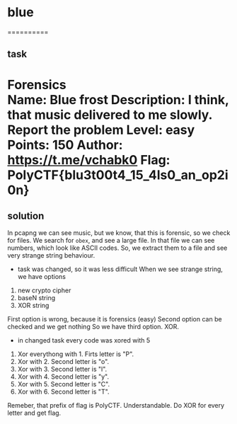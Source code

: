 # blue

==========
## task
Forensics<br>
Name: Blue frost
Description: I think, that music delivered to me slowly. Report the problem
Level: easy
Points: 150
Author: https://t.me/vchabk0
Flag: PolyCTF{blu3t00t4_15_4ls0_an_op2i0n}
==========
## solution
In pcapng we can see music, but we know, that this is forensic, so we check for files.
We search for ```obex```, and see a large file. In that file we can see numbers, which look like ASCII codes. So, we extract them to a file and see very strange string behaviour.
* task was changed, so it was less difficult
When we see strange string, we have options
1. new crypto cipher
2. baseN string
3. XOR string

First option is wrong, because it is forensics (easy)
Second option can be checked and we get nothing
So we have third option. XOR.
* in changed task every code was xored with 5
1. Xor everythong with 1. Firts letter is "P".
2. Xor with 2. Second letter is "o".
3. Xor with 3. Second letter is "l".
4. Xor with 4. Second letter is "y".
5. Xor with 5. Second letter is "C".
6. Xor with 6. Second letter is "T".

Remeber, that prefix of flag is PolyCTF.
Understandable. Do XOR for every letter and get flag.
